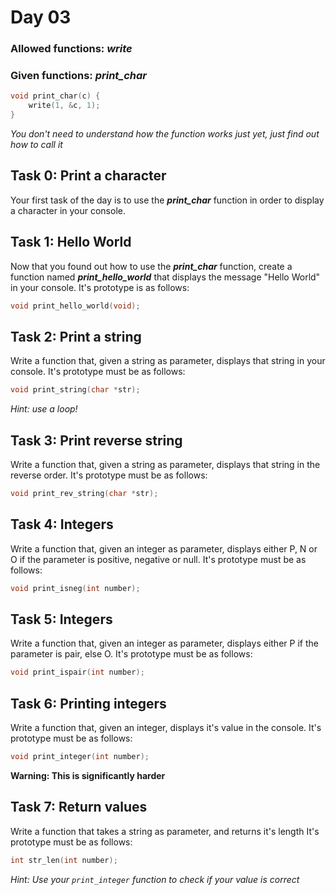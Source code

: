 # Day 03

### Allowed functions: *write*
### Given functions: ***print_char***

```c
void print_char(c) {
	write(1, &c, 1);
}
```
*You don't need to understand how the function works just yet, just find out how to call it*
## Task 0: Print a character
Your first task of the day is to use the ***print_char*** function in order to display a character in your console.

## Task 1: Hello World
Now that you found out how to use the ***print_char*** function, create a function named ***print_hello_world*** that displays the message "Hello World" in your console. It's prototype is as follows:
```c
void print_hello_world(void);
```

## Task 2: Print a string
Write a function that, given a string as parameter, displays that string in your console.
It's prototype must be as follows:
```c
void print_string(char *str);
```
*Hint: use a loop!*

## Task 3: Print reverse string
Write a function that, given a string as parameter, displays that string in the reverse order.
It's prototype must be as follows:
```c
void print_rev_string(char *str);
```

## Task 4: Integers
Write a function that, given an integer as parameter, displays either P, N or O if the parameter is positive, negative or null.
It's prototype must be as follows:
```c
void print_isneg(int number);
```

## Task 5: Integers
Write a function that, given an integer as parameter, displays either P if the parameter is pair, else O.
It's prototype must be as follows:
```c
void print_ispair(int number);
```

## Task 6: Printing integers
Write a function that, given an integer, displays it's value in the console.
It's prototype must be as follows:
```c
void print_integer(int number);
```
**Warning: This is significantly harder**

## Task 7: Return values
Write a function that takes a string as parameter, and returns it's length
It's prototype must be as follows:
```c
int str_len(int number);
```
*Hint: Use your `print_integer` function to check if your value is correct*